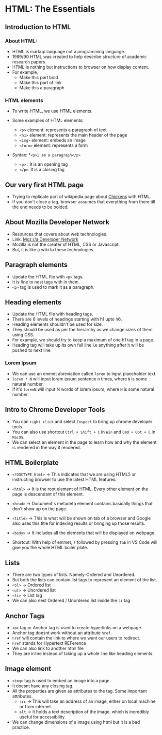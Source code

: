 # HTML: The Essentials

## Introduction to HTML

### About HTML:

- HTML is markup language not a programming language.
- 1989/90 HTML was created to help describe structure of academic research papers.
- HTML is nothing but instructions to browser on how display content.
- For example,
  * Make this part bold
  * Make this part of link
  * Make this a paragraph

### HTML elements

- To write HTML, we use HTML elements.

- Some examples of HTML elements:
  * `<p>` element: represents a paragraph of text
  * `<h1>` element: represents the main header of the page
  * `<img>` element: embeds an image
  * `<form>` element: represents a form

- Syntax:
  *`<p>I am a paragraph</p>`
    * `<p>` : It is an opening tag
    * `</p>`: It is a closing tag

## Our very first HTML page

- Trying to replicate part of wikipedia page about [Chickens](https://en.wikipedia.org/wiki/Chicken) with HTML.
- If you don't close a tag, browser assumes that everything from there till the end needs to be bolded.

## About Mozilla Developer Network

- Resources that covers about web technologies.
- Link: [Moz://a Developer Network](https://developer.mozilla.org/en-US/)
- Mozilla is not the creater of HTML, CSS or Javascript.
- But, it is like a wiki to these technologies.

## Paragraph elements

- Update the HTML file with `<p>` tags.
- It is fine to nest tags with in them.
- `<p>` tag is used to mark it as a paragraph.

## Heading elements

- Update the HTML file with heading tags.
- There are 6 levels of headings starting with h1 upto h6.
- Heading elements shouldn't be used for size.
- They should be used as per the hierarchy as we change sizes of them using CSS.
- For example, we should try to keep a maximum of one h1 tag in a page.
- Heading tag will take up its own full line i.e anything after it will be pushed to next line

### Lorem Ipsum

- We can use an emmet abreviation called `lorem` to input placeholder text.
- `lorem * N` will input lorem ipsum sentence n times, where `N` is some natural number.
- If it's `loremN` will input N words of lorem ipsum, where `N` is some natural number.

## Intro to Chrome Developer Tools

- You can `right click` and select `Inspect` to bring up chrome developer tools.
- You can also use shortcut `Ctrl + Shift + C` in `Win` and `Cmd + Opt + C` in `MacOS`.
- We can select an element in the page to learn how and why the element is rendered in the way it rendered.

## HTML Boilerplate

- `<!DOCTYPE html>` -> This indicates that we are using HTML5 or instructing browser to use the latest HTML features.
- `<html>` -> It is the root element of HTML. Every other element on the page is descendant of this element.
- `<head>` -> Document's metadeta element contains basically things that don't show up on the page.
- `<title>` -> This is what will be shown on tab of a browser and Google also uses this title for indexing results or bringing up those results.
- `<body>` -> It includes all the elements that will be displayed on webpage.

- Shortcut: With help of emmet, `!` followed by pressing `Tab` in VS Code will give you the whole HTML boiler plate.

## Lists

- There are two types of lists. Namely-Ordered and Unordered.
- But both the lists can contain list tags to represent an element of the list.
- `<ol>` -> Ordered list
- `<ul>` -> Unordered list
- `<li>` -> List tag
- We can also nest Ordered / Unordered list inside the `li` tag

## Anchor Tags

- `<a>` tag or Anchor tag is used to create hyperlinks on a webpage.
- Anchor tag doesnt work without an attribute `href`.
- `href` will contain the link to where we want our users to redirect.
- `href` stands for Hypertext REFerence
- We can also link to another html file
- They are inline instead of taking up a whole line like heading elements.

## Image element

- `<img>` tag is used to embed an image into a page.
- It doesnt have any closing tag.
- All the properties are given as attributes to the tag.
  Some important attributes:
  * `src` -> This will take an address of an image, either on local machine or from internet.
  * `alt` -> It holds a text description of the image, which is incredibly useful for accessibility.
- We can change dimensions of a image using html but it is a bad practice.
